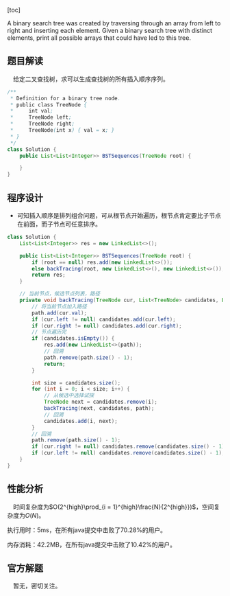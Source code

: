 [toc]

A binary search tree was created by traversing through an array from left to right and inserting each element. Given a binary search tree with distinct elements, print all possible arrays that could have led to this tree.



## 题目解读

&emsp;给定二叉查找树，求可以生成查找树的所有插入顺序序列。

```java
/**
 * Definition for a binary tree node.
 * public class TreeNode {
 *     int val;
 *     TreeNode left;
 *     TreeNode right;
 *     TreeNode(int x) { val = x; }
 * }
 */
class Solution {
    public List<List<Integer>> BSTSequences(TreeNode root) {

    }
}
```

## 程序设计

* 可知插入顺序是排列组合问题，可从根节点开始遍历，根节点肯定要比子节点在前面，而子节点可任意排序。

```java
class Solution {
    List<List<Integer>> res = new LinkedList<>();

    public List<List<Integer>> BSTSequences(TreeNode root) {
        if (root == null) res.add(new LinkedList<>());
        else backTracing(root, new LinkedList<>(), new LinkedList<>());
        return res;
    }

    // 当前节点，候选节点列表，路径
    private void backTracing(TreeNode cur, List<TreeNode> candidates, List<Integer> path) {
        // 将当前节点加入路径
        path.add(cur.val);
        if (cur.left != null) candidates.add(cur.left);
        if (cur.right != null) candidates.add(cur.right);
        // 节点遍历完
        if (candidates.isEmpty()) {
            res.add(new LinkedList<>(path));
            // 回溯
            path.remove(path.size() - 1);
            return;
        }

        int size = candidates.size();
        for (int i = 0; i < size; i++) {
            // 从候选中选择试探
            TreeNode next = candidates.remove(i);
            backTracing(next, candidates, path);
            // 回溯
            candidates.add(i, next);
        }
        // 回溯
        path.remove(path.size() - 1);
        if (cur.right != null) candidates.remove(candidates.size() - 1);
        if (cur.left != null) candidates.remove(candidates.size() - 1);
    }
}
```

## 性能分析

&emsp;时间复杂度为$O(2^{high}\prod_{i = 1}^{high}\frac{N}{2^{high}})$，空间复杂度为$O(N)$。

执行用时：5ms，在所有java提交中击败了70.28%的用户。

内存消耗：42.2MB，在所有java提交中击败了10.42%的用户。

## 官方解题

&emsp;暂无，密切关注。